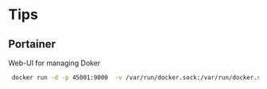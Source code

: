 # Tips

## Portainer

Web-UI for managing Doker

```bash
 docker run -d -p 45001:9000  -v /var/run/docker.sock:/var/run/docker.sock portainer/portainer
 ```